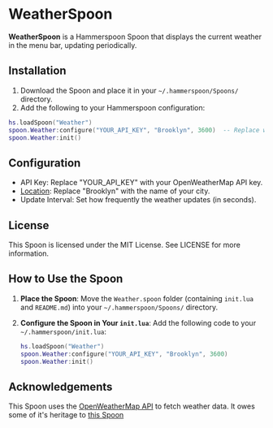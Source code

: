 # WeatherSpoon

**WeatherSpoon** is a Hammerspoon Spoon that displays the current weather in the menu bar, updating periodically.

## Installation

1. Download the Spoon and place it in your `~/.hammerspoon/Spoons/` directory.
2. Add the following to your Hammerspoon configuration:

```lua
hs.loadSpoon("Weather")
spoon.Weather:configure("YOUR_API_KEY", "Brooklyn", 3600)  -- Replace with your API key, location, and update interval (in seconds)
spoon.Weather:init()
```

## Configuration

- API Key: Replace "YOUR_API_KEY" with your OpenWeatherMap API key.
- [Location](https://openweathermap.org/api/geocoding-api): Replace "Brooklyn" with the name of your city.
- Update Interval: Set how frequently the weather updates (in seconds).

## License

This Spoon is licensed under the MIT License. See LICENSE for more information.

## How to Use the Spoon

1. **Place the Spoon**: Move the `Weather.spoon` folder (containing `init.lua` and `README.md`) into your `~/.hammerspoon/Spoons/` directory.

2. **Configure the Spoon in Your `init.lua`**: Add the following code to your `~/.hammerspoon/init.lua`:

   ```lua
   hs.loadSpoon("Weather")
   spoon.Weather:configure("YOUR_API_KEY", "Brooklyn", 3600)
   spoon.Weather:init()
   ```

## Acknowledgements

This Spoon uses the [OpenWeatherMap API](https://openweathermap.org/api) to fetch weather data. It owes some of it's heritage to [this Spoon](https://github.com/wangshub/hammerspoon-config/blob/master/weather/weather.lua)
